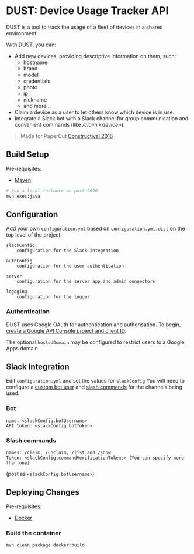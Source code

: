 # DUST: Device Usage Tracker API

DUST is a tool to track the usage of a fleet of devices in a shared environment. 

With DUST, you can:
 
* Add new devices, providing descriptive information on them, such:
  * hostname
  * brand
  * model
  * credentials
  * photo
  * ip
  * nickname
  * and more...
* Claim a device as a user to let others know which device is in use.
* Integrate a Slack bot with a Slack channel for group communication and convenient commands 
  (like */claim &lt;device&gt;*). 

> Made for PaperCut [Constructival 2016][1]

## Build Setup

Pre-requisites:

* [Maven](https://maven.apache.org/)

``` bash
# run a local instance on port 9090
mvn exec:java
```

## Configuration

Add your own `configuration.yml` based on `configuration.yml.dist` on the top level of the project.
```
slackConfig
    configuration for the Slack integration
```
```
authConfig
    configuration for the user authentication
```
```
server
    configuration for the server app and admin connectors
```
```
logoging
    configuration for the logger
```
### Authentication

DUST uses Google OAuth for authentication and authorisation. To begin,
[create a Google API Console project and client ID](https://developers.google.com/identity/sign-in/web/devconsole-project).

The optional `hostedDomain` may be configured to restrict users to a Google Apps domain.

## Slack Integration

Edit `configuration.yml` and set the values for `slackConfig`
You will need to configure a [custom bot user][2] and [slash commands][3] for the channels being used.

### Bot

```
name: <slackConfig.botUsername>
API token: <slackConfig.botToken>
```

### Slash commands
```
names: /claim, /unclaim, /list and /show
Token: <slackConfig.commandVerificationTokens> (You can specify more than one)
```

(post as `<slackConfig.botUsername>`)

## Deploying Changes

Pre-requisites:

* [Docker](https://www.docker.com/)

### Build the container

``` bash
mvn clean package docker:build
```



[1]: https://blog.papercut.com/blog/2016/11/22/constructival-papercuts-first-global-hackathon/
[2]: https://api.slack.com/bot-users
[3]: https://api.slack.com/slash-commands
